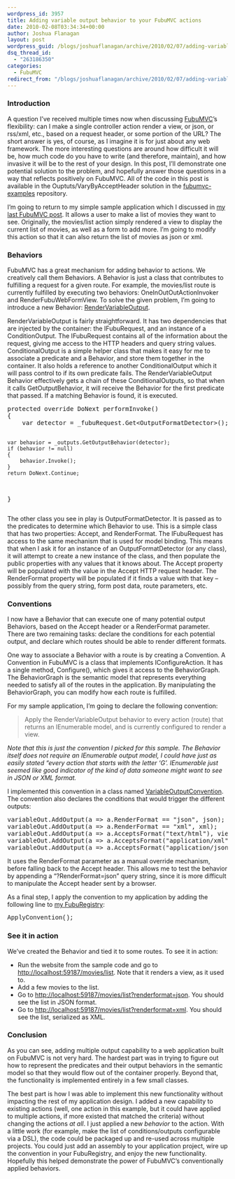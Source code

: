 ```yaml
---
wordpress_id: 3957
title: Adding variable output behavior to your FubuMVC actions
date: 2010-02-08T03:34:34+00:00
author: Joshua Flanagan
layout: post
wordpress_guid: /blogs/joshuaflanagan/archive/2010/02/07/adding-variable-output-behavior-to-your-fubumvc-actions.aspx
dsq_thread_id:
  - "263186350"
categories:
  - FubuMVC
redirect_from: "/blogs/joshuaflanagan/archive/2010/02/07/adding-variable-output-behavior-to-your-fubumvc-actions.aspx/"
---
```

### Introduction

A question I’ve received multiple times now when discussing <a href="http://fubumvc.com/" target="_blank">FubuMVC</a>’s flexibility: can I make a single controller action render a view, or json, or rss/xml, etc., based on a request header, or some portion of the URL? The short answer is yes, of course, as I imagine it is for just about any web framework. The more interesting questions are around how difficult it will be, how much code do you have to write (and therefore, maintain), and how invasive it will be to the rest of your design. In this post, I’ll demonstrate one potential solution to the problem, and hopefully answer those questions in a way that reflects positively on FubuMVC. All of the code in this post is available in the Ouptuts/VaryByAcceptHeader solution in the <a href="http://github.com/DarthFubuMVC/fubumvc-examples/tree/7c4b2165aedb6754a01538aee956e29d4060654c" target="_blank">fubumvc-examples</a> repository.

I’m going to return to my simple sample application which I discussed in <a href="http://www.lostechies.com/blogs/joshuaflanagan/archive/2010/01/18/fubumvc-define-your-actions-your-way.aspx" target="_blank">my last FubuMVC post</a>. It allows a user to make a list of movies they want to see. Originally, the movies/list action simply rendered a view to display the current list of movies, as well as a form to add more. I’m going to modify this action so that it can also return the list of movies as json or xml.

### Behaviors

FubuMVC has a great mechanism for adding behavior to actions. We creatively call them Behaviors. A Behavior is just a class that contributes to fulfilling a request for a given route. For example, the movies/list route is currently fulfilled by executing two behaviors: OneInOutOutActionInvoker and RenderFubuWebFormView. To solve the given problem, I’m going to introduce a new Behavior: <a href="http://github.com/DarthFubuMVC/fubumvc-examples/blob/7c4b2165aedb6754a01538aee956e29d4060654c/src/Outputs/VaryByAcceptHeader/SimpleWebsite/Behaviors/RenderVariableOutput.cs" target="_blank">RenderVariableOutput</a>.

RenderVariableOutput is fairly straightforward. It has two dependencies that are injected by the container: the IFubuRequest, and an instance of a ConditionOutput. The IFubuRequest contains all of the information about the request, giving me access to the HTTP headers and query string values. ConditionalOutput is a simple helper class that makes it easy for me to associate a predicate and a Behavior, and store them together in the container. It also holds a reference to another ConditionalOutput which it will pass control to if its own predicate fails. The RenderVariableOutput Behavior effectively gets a chain of these ConditionalOutputs, so that when it calls GetOutputBehavior, it will receive the Behavior for the first predicate that passed. If a matching Behavior is found, it is executed.

<div style="padding-bottom: 0px;margin: 0px;padding-left: 0px;padding-right: 0px;float: none;padding-top: 0px" class="wlWriterEditableSmartContent">
  <pre>protected override DoNext performInvoke()
{
    var detector = _fubuRequest.Get&lt;OutputFormatDetector&gt;();

    var behavior = _outputs.GetOutputBehavior(detector);
    if (behavior != null)
    {
        behavior.Invoke();
    }
    return DoNext.Continue;
}</pre>
</div>

The other class you see in play is OutputFormatDetector. It is passed as to the predicates to determine which Behavior to use. This is a simple class that has two properties: Accept, and RenderFormat. The IFubuRequest has access to the same mechanism that is used for model binding. This means that when I ask it for an instance of an OutputFormatDetector (or any class), it will attempt to create a new instance of the class, and then populate the public properties with any values that it knows about. The Accept property will be populated with the value in the Accept HTTP request header. The RenderFormat property will be populated if it finds a value with that key – possibly from the query string, form post data, route parameters, etc.

### Conventions

I now have a Behavior that can execute one of many potential output Behaviors, based on the Accept header or a RenderFormat parameter. There are two remaining tasks: declare the conditions for each potential output, and declare which routes should be able to render different formats.

One way to associate a Behavior with a route is by creating a Convention. A Convention in FubuMVC is a class that implements IConfigureAction. It has a single method, Configure(), which gives it access to the BehaviorGraph. The BehaviorGraph is the semantic model that represents everything needed to satisfy all of the routes in the application. By manipulating the BehaviorGraph, you can modify how each route is fulfilled.

For my sample application, I’m going to declare the following convention:

> Apply the RenderVariableOutput behavior to every action (route) that returns an IEnumerable model, and is currently configured to render a view.

_Note that this is just the convention I picked for this sample. The Behavior itself does not require an IEnumerable output model, I could have just as easily stated “every action that starts with the letter ‘G’. IEnumerable just seemed like good indicator of the kind of data someone might want to see in JSON or XML format._

I implemented this convention in a class named <a href="http://github.com/DarthFubuMVC/fubumvc-examples/blob/7c4b2165aedb6754a01538aee956e29d4060654c/src/Outputs/VaryByAcceptHeader/SimpleWebsite/Behaviors/VariableOutputConvention.cs" target="_blank">VariableOutputConvention</a>. The convention also declares the conditions that would trigger the different outputs:

<div style="padding-bottom: 0px;margin: 0px;padding-left: 0px;padding-right: 0px;float: none;padding-top: 0px" class="wlWriterEditableSmartContent">
  <pre>variableOut.AddOutput(a =&gt; a.RenderFormat == "json", json);
variableOut.AddOutput(a =&gt; a.RenderFormat == "xml", xml);
variableOut.AddOutput(a =&gt; a.AcceptsFormat("text/html"), view);
variableOut.AddOutput(a =&gt; a.AcceptsFormat("application/xml"), xml);
variableOut.AddOutput(a =&gt; a.AcceptsFormat("application/json"), json);</pre>
</div>

It uses the RenderFormat parameter as a manual override mechanism, before falling back to the Accept header. This allows me to test the behavior by appending a “?RenderFormat=json” query string, since it is more difficult to manipulate the Accept header sent by a browser.

As a final step, I apply the convention to my application by adding the following line to <a href="http://github.com/DarthFubuMVC/fubumvc-examples/blob/7c4b2165aedb6754a01538aee956e29d4060654c/src/Outputs/VaryByAcceptHeader/SimpleWebsite/SimpleWebsiteFubuRegistry.cs" target="_blank">my FubuRegistry</a>:

<font face="Courier New">ApplyConvention<VariableOutputConvention>(); </font>

### See it in action

We’ve created the Behavior and tied it to some routes. To see it in action:

  * Run the website from the sample code and go to <http://localhost:59187/movies/list>. Note that it renders a view, as it used to. 
  * Add a few movies to the list. 
  * Go to <http://localhost:59187/movies/list?renderformat=json>. You should see the list in JSON format.
  * Go to <http://localhost:59187/movies/list?renderformat=xml>. You should see the list, serialized as XML.

### Conclusion

As you can see, adding multiple output capability to a web application built on FubuMVC is not very hard. The hardest part was in trying to figure out how to represent the predicates and their output behaviors in the semantic model so that they would flow out of the container properly. Beyond that, the functionality is implemented entirely in a few small classes.

The best part is how I was able to implement this new functionality without impacting the rest of my application design. I added a new capability to existing actions (well, one action in this example, but it could have applied to multiple actions, if more existed that matched the criteria) without changing the actions _at all_. I just applied a new _behavior_ to the action. With a little work (for example, make the list of conditions/outputs configurable via a DSL), the code could be packaged up and re-used across multiple projects. You could just add an assembly to your application project, wire up the convention in your FubuRegistry, and enjoy the new functionality. Hopefully this helped demonstrate the power of FubuMVC’s conventionally applied behaviors.